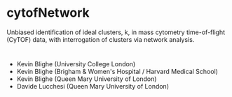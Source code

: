 # cytofNetwork
Unbiased identification of ideal clusters, k, in mass cytometry time-of-flight (CyTOF) data, with interrogation of clusters via network analysis.
<h1></h1>
<ul>
  <li>Kevin Blighe (University College London)</li>
  <li>Kevin Blighe (Brigham & Women's Hospital / Harvard Medical School)</li>
  <li>Kevin Blighe (Queen Mary University of London)</li>
  <li>Davide Lucchesi (Queen Mary University of London)</li>
</ul>
